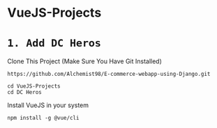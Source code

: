 # VueJS-Projects

# ```1. Add DC Heros```

Clone This Project (Make Sure You Have Git Installed)
```
https://github.com/Alchemist98/E-commerce-webapp-using-Django.git
```

```
cd VueJS-Projects
cd DC Heros
```

Install VueJS in your system
```
npm install -g @vue/cli
```
